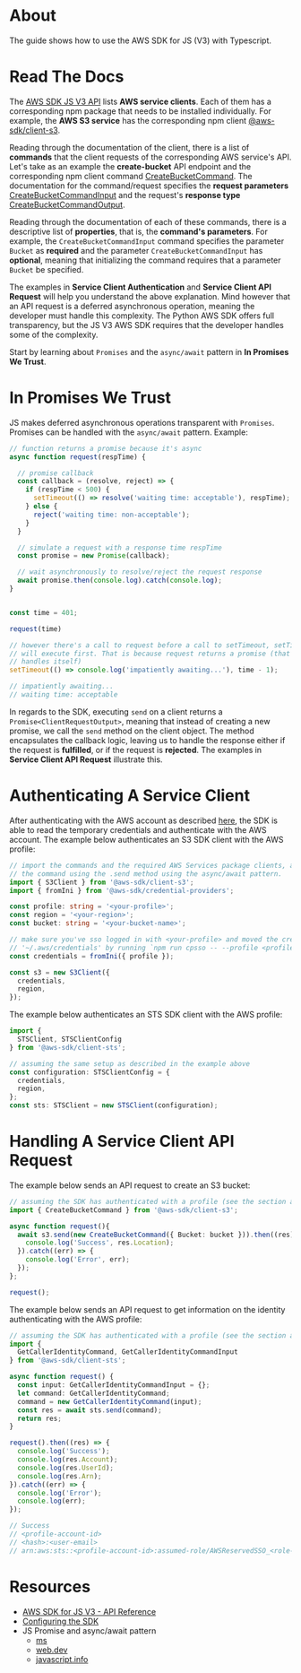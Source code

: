 # About

The guide shows how to use the AWS SDK for JS (V3) with Typescript.

# Read The Docs

The [AWS SDK JS V3 API](https://docs.aws.amazon.com/AWSJavaScriptSDK/v3/latest/index.html) lists **AWS service clients**. Each of them has a corresponding npm package that needs to be installed individually. For example, the **AWS S3 service** has the corresponding npm client [@aws-sdk/client-s3](https://docs.aws.amazon.com/AWSJavaScriptSDK/v3/latest/clients/client-s3/index.html).

Reading through the documentation of the client, there is a list of **commands** that the client requests of the corresponding AWS service's API. Let's take as an example the **create-bucket** API endpoint and the corresponding npm client command [CreateBucketCommand](https://docs.aws.amazon.com/AWSJavaScriptSDK/v3/latest/clients/client-s3/classes/createbucketcommand.html). The documentation for the command/request specifies the **request parameters** [CreateBucketCommandInput](https://docs.aws.amazon.com/AWSJavaScriptSDK/v3/latest/clients/client-s3/interfaces/createbucketcommandinput.html) and the request's **response type** [CreateBucketCommandOutput](https://docs.aws.amazon.com/AWSJavaScriptSDK/v3/latest/clients/client-s3/interfaces/createbucketcommandoutput.html).

Reading through the documentation of each of these commands, there is a descriptive list of **properties**, that is, the **command's parameters**. For example, the `CreateBucketCommandInput` command specifies the parameter `Bucket` as **required** and the parameter `CreateBucketCommandInput` has **optional**, meaning that initializing the command requires that a parameter `Bucket` be specified.

The examples in **Service Client Authentication** and **Service Client API Request** will help you understand the above explanation. Mind however that an API request is a deferred asynchronous operation, meaning the developer must handle this complexity. The Python AWS SDK offers full transparency, but the JS V3 AWS SDK requires that the developer handles some of the complexity.

Start by learning about `Promises` and the `async/await` pattern in **In Promises We Trust**.

# In Promises We Trust

JS makes deferred asynchronous operations transparent with ``Promises``. Promises can be handled with the `async/await` pattern. Example:

```javascript
// function returns a promise because it's async
async function request(respTime) {

  // promise callback
  const callback = (resolve, reject) => {
    if (respTime < 500) {
      setTimeout(() => resolve('waiting time: acceptable'), respTime);
    } else {
      reject('waiting time: non-acceptable');
    }
  }

  // simulate a request with a response time respTime
  const promise = new Promise(callback);

  // wait asynchronously to resolve/reject the request response
  await promise.then(console.log).catch(console.log);
}


const time = 401;

request(time)

// however there's a call to request before a call to setTimeout, setTimeout 
// will execute first. That is because request returns a promise (that it
// handles itself)
setTimeout(() => console.log('impatiently awaiting...'), time - 1);

// impatiently awaiting...
// waiting time: acceptable
```

In regards to the SDK, executing `send` on a client returns a `Promise<ClientRequestOutput>`, meaning that instead of creating a new promise, we call the `send` method on the client object. The method encapsulates the callback logic, leaving us to handle the response either if the request is **fulfilled**, or if the request is **rejected**. The examples in **Service Client API Request** illustrate this.

# Authenticating A Service Client

After authenticating with the AWS account as described [here](aws_profile_authenticate.md), the SDK is able to read the temporary credentials and authenticate with the AWS account. The example below authenticates an S3 SDK client with the AWS profile:

```typescript
// import the commands and the required AWS Services package clients, and run
// the command using the .send method using the async/await pattern.
import { S3Client } from '@aws-sdk/client-s3';
import { fromIni } from '@aws-sdk/credential-providers';

const profile: string = '<your-profile>';
const region = '<your-region>';
const bucket: string = '<your-bucket-name>';

// make sure you've sso logged in with <your-profile> and moved the creds to
// '~/.aws/credentials' by running `npm run cpsso -- --profile <profile>`
const credentials = fromIni({ profile });

const s3 = new S3Client({
  credentials,
  region,
});
```

The example below authenticates an STS SDK client with the AWS profile:

```typescript
import {
  STSClient, STSClientConfig
} from '@aws-sdk/client-sts';

// assuming the same setup as described in the example above
const configuration: STSClientConfig = {
  credentials,
  region,
};
const sts: STSClient = new STSClient(configuration);
```



# Handling A Service Client API Request

The example below sends an API request to create an S3 bucket:

```typescript
// assuming the SDK has authenticated with a profile (see the section above)
import { CreateBucketCommand } from '@aws-sdk/client-s3';

async function request(){
  await s3.send(new CreateBucketCommand({ Bucket: bucket })).then((res) => {
    console.log('Success', res.Location);
  }).catch((err) => {
    console.log('Error', err);
  });
};

request();
```

The example below sends an API request to get information on the identity authenticating with the AWS profile:

```typescript
// assuming the SDK has authenticated with a profile (see the section above)
import {
  GetCallerIdentityCommand, GetCallerIdentityCommandInput
} from '@aws-sdk/client-sts';

async function request() {
  const input: GetCallerIdentityCommandInput = {};
  let command: GetCallerIdentityCommand;
  command = new GetCallerIdentityCommand(input);
  const res = await sts.send(command);
  return res;
}

request().then((res) => {
  console.log('Success');
  console.log(res.Account);
  console.log(res.UserId);
  console.log(res.Arn);
}).catch((err) => {
  console.log('Error');
  console.log(err);
});

// Success
// <profile-account-id>
// <hash>:<user-email>
// arn:aws:sts::<profile-account-id>:assumed-role/AWSReservedSSO_<role-name>_<hash>/<user-email>
```

# Resources

+ [AWS SDK for JS V3 - API Reference](https://docs.aws.amazon.com/AWSJavaScriptSDK/v3/latest/index.html)
+ [Configuring the SDK](https://docs.aws.amazon.com/sdk-for-javascript/v3/developer-guide/configuring-the-jssdk.html)
+ JS Promise and async/await pattern
  + [ms](https://developer.mozilla.org/fr/docs/Web/JavaScript/Reference/Global_Objects/Promise)
  + [web.dev](https://web.dev/promises/?gclid=CjwKCAjw2rmWBhB4EiwAiJ0mtcT4bn06OAhU3A1PfJ8YBAMi8X_I8hG7RlOh7VGzJOejTT2H8EcVOhoCzqcQAvD_BwE)
  + [javascript.info](https://javascript.info/async-await#:~:text=The%20await%20keyword%20before%20a,Otherwise%2C%20it%20returns%20the%20result.)